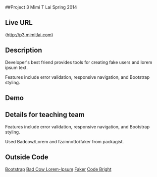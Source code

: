 ##Project 3
Mimi T Lai
Spring 2014

## Live URL
(http://p3.mimitlai.com)

## Description
Developer's best friend provides tools for creating fake users and lorem ipsum text.

Features include error validation, responsive navigation, and Bootstrap styling.

## Demo

## Details for teaching team
Features include error validation, responsive navigation, and Bootstrap styling.

Used Badcow/Lorem and fzainnotto/faker from packagist.

## Outside Code

[Bootstrap](http://getbootstrap.com/)
[Bad Cow Lorem-Ipsum](https://packagist.org/packages/badcow/lorem-ipsum)
[Faker](https://packagist.org/packages/fzaninotto/faker)
[Code Bright](http://daylerees.com/codebright)


